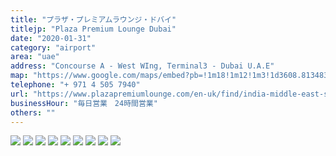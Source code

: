 ```yaml
---
title: "プラザ・プレミアムラウンジ・ドバイ"
titlejp: "Plaza Premium Lounge Dubai"
date: "2020-01-31"
category: "airport"
area: "uae"
address: "Concourse A - West WIng, Terminal3 - Dubai U.A.E"
map: "https://www.google.com/maps/embed?pb=!1m18!1m12!1m3!1d3608.813483593167!2d55.370078879446254!3d25.24320638395376!2m3!1f0!2f0!3f0!3m2!1i1024!2i768!4f13.1!3m3!1m2!1s0x3e5f5dfc39e74a9d%3A0x6d53bcc4bba6b197!2sPlaza%20Premium%20Lounge%20Dubai!5e0!3m2!1sja!2sau!4v1669165091731!5m2!1sja!2sau"
telephone: "+ 971 4 505 7940"
url: "https://www.plazapremiumlounge.com/en-uk/find/india-middle-east-south-africa/united-arab-emirates/dubai/dubai-international-airport/international-departures-terminal-three?utm_source=google&utm_medium=organic&utm_campaign=mybusiness&utm_content=DXBT3IntDep"
businessHour: "毎日営業　24時間営業"
others: ""
---
```


![](../images/posts/2/1.webp)
![](../images/posts/2/2.webp)
![](../images/posts/2/3.webp)
![](../images/posts/2/4.webp)
![](../images/posts/2/5.webp)
![](../images/posts/2/6.webp)
![](../images/posts/2/7.webp)
![](../images/posts/2/8.webp)
![](../images/posts/2/9.webp)
